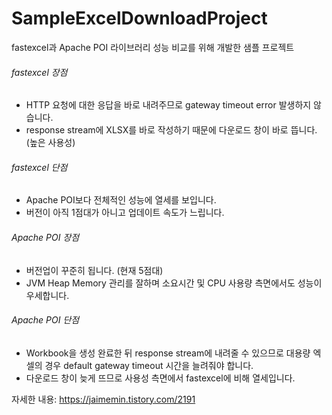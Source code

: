 # SampleExcelDownloadProject

fastexcel과 Apache POI 라이브러리 성능 비교를 위해 개발한 샘플 프로젝트

<h6>fastexcel 장점</h6>

* HTTP 요청에 대한 응답을 바로 내려주므로 gateway timeout error 발생하지 않습니다.
* response stream에 XLSX를 바로 작성하기 때문에 다운로드 창이 바로 뜹니다. (높은 사용성) 

<h6>fastexcel 단점</h6>

* Apache POI보다 전체적인 성능에 열세를 보입니다.
* 버전이 아직 1점대가 아니고 업데이트 속도가 느립니다.
 
<h6>Apache POI 장점</h6>

* 버전업이 꾸준히 됩니다. (현재 5점대)
* JVM Heap Memory 관리를 잘하며 소요시간 및 CPU 사용량 측면에서도 성능이 우세합니다.

<h6>Apache POI 단점</h6>

* Workbook을 생성 완료한 뒤 response stream에 내려줄 수 있으므로 대용량 엑셀의 경우 default gateway timeout 시간을 늘려줘야 합니다.
* 다운로드 창이 늦게 뜨므로 사용성 측면에서 fastexcel에 비해 열세입니다.

자세한 내용: https://jaimemin.tistory.com/2191
